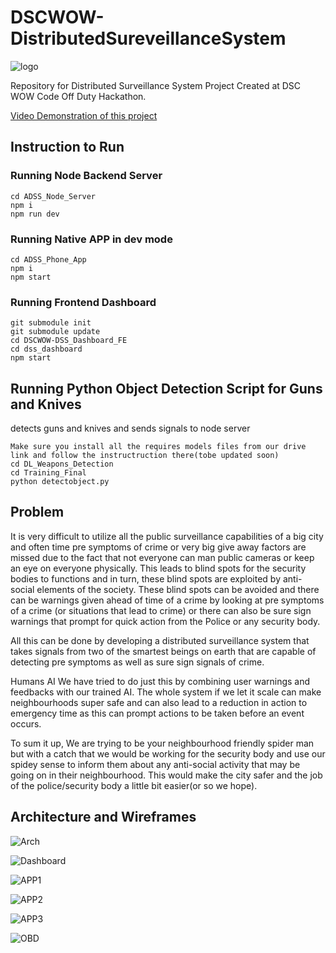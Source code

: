 # DSCWOW-DistributedSureveillanceSystem

![logo](Logo.png)

Repository for Distributed Surveillance System Project Created at DSC WOW Code Off Duty Hackathon.

[Video Demonstration of this project](https://youtu.be/-DlXvhqaOBI)

## Instruction to Run

### Running Node Backend Server 

```
cd ADSS_Node_Server
npm i
npm run dev
```

### Running Native APP in dev mode

```
cd ADSS_Phone_App
npm i
npm start
```

### Running Frontend Dashboard

```
git submodule init
git submodule update
cd DSCWOW-DSS_Dashboard_FE
cd dss_dashboard
npm start
```

## Running Python Object Detection Script for Guns and Knives
detects guns and knives and sends signals to node server
```
Make sure you install all the requires models files from our drive link and follow the instructruction there(tobe updated soon)
cd DL_Weapons_Detection
cd Training_Final
python detectobject.py
```

## Problem

It is very difficult to utilize all the public surveillance capabilities of a big city and often time pre symptoms of crime or very big give away factors are missed due to the fact that not everyone can man public cameras or keep an eye on everyone physically. This leads to blind spots for the security bodies to functions and in turn, these blind spots are exploited by anti-social elements of the society. These blind spots can be avoided and there can be warnings given ahead of time of a crime by looking at pre symptoms of a crime (or situations that lead to crime) or there can also be sure sign warnings that prompt for quick action from the Police or any security body.

All this can be done by developing a distributed surveillance system that takes signals from two of the smartest beings on earth that are capable of detecting pre symptoms as well as sure sign signals of crime.

Humans
AI
We have tried to do just this by combining user warnings and feedbacks with our trained AI. The whole system if we let it scale can make neighbourhoods super safe and can also lead to a reduction in action to emergency time as this can prompt actions to be taken before an event occurs.

To sum it up, We are trying to be your neighbourhood friendly spider man but with a catch that we would be working for the security body and use our spidey sense to inform them about any anti-social activity that may be going on in their neighbourhood. This would make the city safer and the job of the police/security body a little bit easier(or so we hope).

## Architecture and Wireframes

![Arch](AdvancedDistributedSurveillanceSystem.png)

![Dashboard](dashboard.png)

![APP1](app1.jpg)

![APP2](app2.jpg)

![APP3](app3.jpg)

![OBD](KnifeDetection.png)
